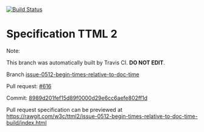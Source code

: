 [![Build Status](https://travis-ci.org/w3c/ttml2.svg?branch=issue-0512-begin-times-relative-to-doc-time)](https://travis-ci.org/w3c/ttml2)


# Specification TTML 2


Note:


This branch was automatically built by Travis CI. <b>DO NOT EDIT</b>.


 Branch [issue-0512-begin-times-relative-to-doc-time](https://github.com/w3c/ttml2/tree/issue-0512-begin-times-relative-to-doc-time)


 Pull request: [#616](https://github.com/w3c/ttml2/pull/616)


 Commit: [8989d201fef15d89f0000d29e6cc6aefe802ff1d](https://github.com/w3c/ttml2/commit/8989d201fef15d89f0000d29e6cc6aefe802ff1d)

Pull request specification can be previewed at https://rawgit.com/w3c/ttml2/issue-0512-begin-times-relative-to-doc-time-build/index.html



